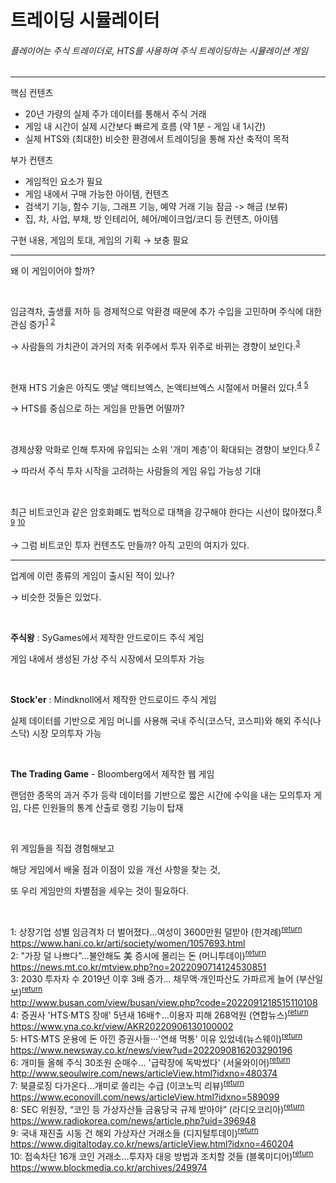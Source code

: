# 트레이딩 시뮬레이터

###### 플레이어는 주식 트레이더로, HTS를 사용하여 주식 트레이딩하는 시뮬레이션 게임

-----

핵심 컨텐츠
- 20년 가량의 실제 주가 데이터를 통해서 주식 거래
- 게임 내 시간이 실제 시간보다 빠르게 흐름 (약 1분 - 게임 내 1시간)
- 실제 HTS와 (최대한) 비슷한 환경에서 트레이딩을 통해 자산 축적이 목적

부가 컨텐츠
- 게임적인 요소가 필요
- 게임 내에서 구매 가능한 아이템, 컨텐츠
- 검색기 기능, 함수 기능, 그래프 기능, 예약 거래 기능 잠금 -> 해금 (보류)
- 집, 차, 사업, 부채, 방 인테리어, 헤어/메이크업/코디 등 컨텐츠, 아이템

구현 내용, 게임의 토대, 게임의 기획 &rightarrow; 보충 필요

---


<a name="footnote_return">왜 이 게임이어야 할까?</a>

<br>

임금격차, 출생률 저하 등 경제적으로 악환경 때문에 추가 수입을 고민하며 주식에 대한 관심 증가<sup>[1](#footnote_1)</sup> <sup>[2](#footnote_2)</sup>

&rightarrow; 사람들의 가치관이 과거의 저축 위주에서 투자 위주로 바뀌는 경향이 보인다.<sup>[3](#footnote_3)</sup>

<br>

현재 HTS 기술은 아직도 옛날 액티브엑스, 논액티브엑스 시절에서 머물러 있다.<sup>[4](#footnote_4)</sup> <sup>[5](#footnote_5)</sup>

&rightarrow; HTS를 중심으로 하는 게임을 만들면 어떨까?

<br>

경제상황 악화로 인해 투자에 유입되는 소위 '개미 계층'이 확대되는 경향이 보인다.<sup>[6](#footnote_6)</sup> <sup>[7](#footnote_7)</sup>

&rightarrow; 따라서 주식 투자 시작을 고려하는 사람들의 게임 유입 가능성 기대

<br>

최근 비트코인과 같은 암호화폐도 법적으로 대책을 강구해야 한다는 시선이 많아졌다.<sup>[8](#footnote_8)</sup> <sup>[9](#footnote_9)</sup> <sup>[10](#footnote_10)</sup>

&rightarrow; 그럼 비트코인 투자 컨텐츠도 만들까? 아직 고민의 여지가 있다.

------

업계에 이런 종류의 게임이 출시된 적이 있나?

&rightarrow; 비슷한 것들은 있었다.

<br>

**주식왕** : SyGames에서 제작한 안드로이드 주식 게임

게임 내에서 생성된 가상 주식 시장에서 모의투자 가능

<br>

**Stock'er** : Mindknoll에서 제작한 안드로이드 주식 게임

실제 데이터를 기반으로 게임 머니를 사용해 국내 주식(코스닥, 코스피)와 해외 주식(나스닥) 시장 모의투자 가능

<br>

**The Trading Game** - Bloomberg에서 제작한 웹 게임

랜덤한 종목의 과거 주가 등락 데이터를 기반으로 짧은 시간에 수익을 내는 모의투자 게임, 다른 인원들의 통계 산출로 랭킹 기능이 탑재

<br>

위 게임들을 직접 경험해보고

해당 게임에서 배울 점과 이점이 있을 개선 사항을 찾는 것,

또 우리 게임만의 차별점을 세우는 것이 필요하다.

<br>

<a name="footnote_1">1</a>: 상장기업 성별 임금격차 더 벌어졌다…여성이 3600만원 덜받아 (한겨례)<sup>[return](#footnote_return)</sup><br>
https://www.hani.co.kr/arti/society/women/1057693.html<br>
<a name="footnote_2">2</a>: "가장 덜 나쁘다"…불안해도 美 증시에 몰리는 돈 (머니투데이)<sup>[return](#footnote_return)</sup><br>
https://news.mt.co.kr/mtview.php?no=2022090714124530851<br>
<a name="footnote_3">3</a>: 2030 투자자 수 2019년 이후 3배 증가… 채무액·개인파산도 가파르게 늘어 (부산일보)<sup>[return](#footnote_return)</sup><br>
http://www.busan.com/view/busan/view.php?code=2022091218515110108<br>
<a name="footnote_4">4</a>: 증권사 'HTS·MTS 장애' 5년새 16배↑…이용자 피해 268억원 (연합뉴스)<sup>[return](#footnote_return)</sup><br>
https://www.yna.co.kr/view/AKR20220906130100002<br>
<a name="footnote_5">5</a>: HTS·MTS 운용에 돈 아낀 증권사들···'연쇄 먹통' 이유 있었네(뉴스웨이)<sup>[return](#footnote_return)</sup><br>
https://www.newsway.co.kr/news/view?ud=2022090816203290196<br>
<a name="footnote_6">6</a>: 개미들 올해 주식 30조원 순매수… '급락장에 독박썼다' (서울와이어)<sup>[return](#footnote_return)</sup><br>
http://www.seoulwire.com/news/articleView.html?idxno=480374<br>
<a name="footnote_7">7</a>: 북클로징 다가온다…개미로 쏠리는 수급 (이코노믹 리뷰)<sup>[return](#footnote_return)</sup><br>
https://www.econovill.com/news/articleView.html?idxno=589099<br>
<a name="footnote_8">8</a>: SEC 위원장, “코인 등 가상자산들 금융당국 규제 받아야” (라디오코리아)<sup>[return](#footnote_return)</sup><br>
https://www.radiokorea.com/news/article.php?uid=396948<br>
<a name="footnote_9">9</a>: 국내 재진출 시동 건 해외 가상자산 거래소들 (디지털투데이)<sup>[return](#footnote_return)</sup><br>
https://www.digitaltoday.co.kr/news/articleView.html?idxno=460204<br>
<a name="footnote_10">10</a>: 접속차단 16개 코인 거래소...투자자 대응 방법과 조치할 것들 (블록미디어)<sup>[return](#footnote_return)</sup><br>
https://www.blockmedia.co.kr/archives/249974<br>
